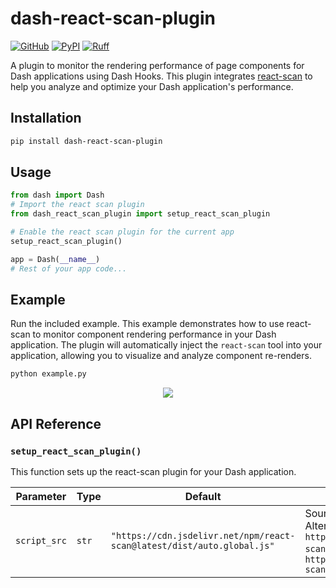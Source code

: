 # dash-react-scan-plugin

[![GitHub](https://shields.io/badge/license-MIT-informational)](https://github.com/CNFeffery/dash-react-scan-plugin/blob/main/LICENSE)
[![PyPI](https://img.shields.io/pypi/v/dash-react-scan-plugin.svg?color=dark-green)](https://pypi.org/project/dash-react-scan-plugin/)
[![Ruff](https://img.shields.io/endpoint?url=https://raw.githubusercontent.com/astral-sh/ruff/main/assets/badge/v2.json)](https://github.com/astral-sh/ruff)

A plugin to monitor the rendering performance of page components for Dash applications using Dash Hooks. This plugin integrates [react-scan](https://github.com/aidenybai/react-scan) to help you analyze and optimize your Dash application's performance.

## Installation

```bash
pip install dash-react-scan-plugin
```

## Usage

```python
from dash import Dash
# Import the react scan plugin
from dash_react_scan_plugin import setup_react_scan_plugin

# Enable the react scan plugin for the current app
setup_react_scan_plugin()

app = Dash(__name__)
# Rest of your app code...
```

## Example

Run the included example. This example demonstrates how to use react-scan to monitor component rendering performance in your Dash application. The plugin will automatically inject the `react-scan` tool into your application, allowing you to visualize and analyze component re-renders.

```bash
python example.py
```

<center><img src="./images/demo.gif" /></center>

## API Reference

### `setup_react_scan_plugin()`

This function sets up the react-scan plugin for your Dash application.

| Parameter    | Type  | Default                                                                | Description                                                                                                                                                                                    |
| ------------ | ----- | ---------------------------------------------------------------------- | ---------------------------------------------------------------------------------------------------------------------------------------------------------------------------------------------- |
| `script_src` | `str` | `"https://cdn.jsdelivr.net/npm/react-scan@latest/dist/auto.global.js"` | Source URL of the react-scan script. Alternative CDNs: `https://unpkg.com/react-scan@latest/dist/auto.global.js`, `https://registry.npmmirror.com/react-scan/latest/files/dist/auto.global.js` |
